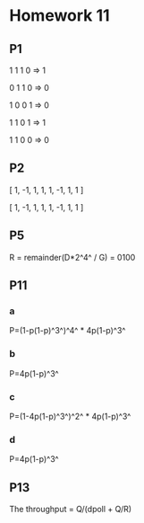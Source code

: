 # Homework 11

## P1

1 1 1 0 => 1

0 1 1 0 => 0

1 0 0 1 => 0

1 1 0 1 => 1

1 1 0 0 => 0



## P2

[ 1, -1, 1, 1, 1, -1, 1, 1 ]

[ 1, -1, 1, 1, 1, -1, 1, 1 ]



## P5

R = remainder(D*2^4^ / G) = 0100



## P11

### a

P=(1-p(1-p)^3^)^4^ * 4p(1-p)^3^

### b

P=4p(1-p)^3^

### c

P=(1-4p(1-p)^3^)^2^ * 4p(1-p)^3^

### d

 P=4p(1-p)^3^



## P13

The throughput = Q/(dpoll + Q/R)





